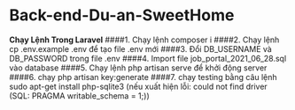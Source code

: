 # Back-end-Du-an-SweetHome
**Chạy Lệnh Trong Laravel**
####1. Chạy lệnh composer i
####2. Chạy lệnh cp .env.example .env để tạo file .env mới
####3. Đổi DB_USERNAME và DB_PASSWORD trong file .env
####4. Import file job_portal_2021_06_28.sql vào database
####5. Chạy lệnh php artisan serve để khởi động server
####6. chạy  php artisan key:generate
####7.  chạy testing bằng câu lệnh sudo apt-get install php-sqlite3  (nếu xuất hiện lỗi: could not find driver (SQL: PRAGMA writable_schema = 1;))
